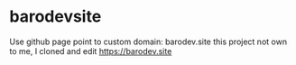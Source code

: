# barodevsite
 Use github page point to custom domain: barodev.site 
 this project not own to me, I cloned and edit 
https://barodev.site
